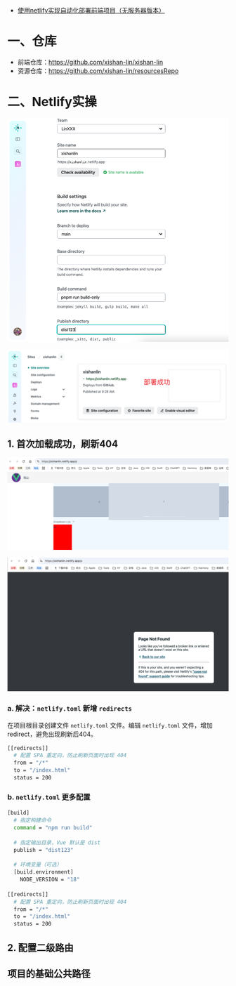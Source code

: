 * [使用netlify实现自动化部署前端项目（无服务器版本）](https://blog.csdn.net/weixin_47436633/article/details/129281237)



# 一、仓库

* 前端仓库：https://github.com/xishan-lin/xishan-lin
* 资源仓库：https://github.com/xishan-lin/resourcesRepo



# 二、Netlify实操

![](images/001.png)

![](images/002.png)



## 1. 首次加载成功，刷新404

![](images/003.png)

![](images/004.png)



### a. 解决：`netlify.toml` 新增 `redirects`

在项目根目录创建文件 `netlify.toml` 文件。编辑 `netlify.toml` 文件，增加redirect，避免出现刷新后404。

```sh
[[redirects]]
  # 配置 SPA 重定向，防止刷新页面时出现 404
  from = "/*"
  to = "/index.html"
  status = 200
```



### b. `netlify.toml` 更多配置

```sh
[build]
  # 指定构建命令
  command = "npm run build" 

  # 指定输出目录，Vue 默认是 dist
  publish = "dist123" 

  # 环境变量（可选）
  [build.environment]
    NODE_VERSION = "18"

[[redirects]]
  # 配置 SPA 重定向，防止刷新页面时出现 404
  from = "/*"
  to = "/index.html"
  status = 200
```



## 2. 配置二级路由

## 项目的基础公共路径

















